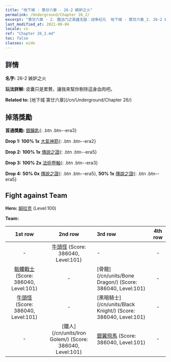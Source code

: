 ```yaml
---
title: "地下城 - 第廿六章 - 26-2 嫉妒之火"
permalink: /Underground/Chapter 26_2/
excerpt: "第廿六章 - 2. 魔法门之英雄无敌：战争纪元  地下城 - 第廿六章_2. 26-2 嫉妒之火"
last_modified_at: 2021-08-04
locale: cn
ref: "Chapter 26_2.md"
toc: false
classes: wide
---
```


## 詳情

 **名字:** 26-2 嫉妒之火

 **玩法詳解:**       皮囊只是累贅，讓我來幫你剔除這身血肉吧。

 **Related to:** [地下城 第廿六章](/cn/Underground/Chapter 26/)

## 掉落獎勵

 **首通獎勵:** [銀鑰匙](/cn/Items/con_693/){: .btn .btn--era3}

 **Drop 1:** **100% 1x** [大氣神箭](/cn/Items/her_449/){: .btn .btn--era2}

 **Drop 2:** **100% 1x** [傳說之證](/cn/Items/mat_95/){: .btn .btn--era5}

 **Drop 3:** **100% 2x** [法術卷軸](/cn/Items/con_694/){: .btn .btn--era3}

 **Drop 4:** **50% 0x** [傳說之證](/cn/Items/mat_88/){: .btn .btn--era5}, **50% 1x** [傳說之證](/cn/Items/mat_88/){: .btn .btn--era5}


## Fight against Team
 **Hero:** [姆拉克](/cn/heroes/Mullich/) (Level:100)

 **Team:**


  | 1st row | 2nd row | 3rd row | 4th row |
  |:----:|:----:|:----|:----:|
  | - | [牛頭怪](/cn/units/Minotaur/) (Score: 386040, Level:101)  | - | - |
  | [骷髏戰士](/cn/units/Skeleton/) (Score: 386040, Level:101)  | - | [骨龍](/cn/units/Bone Dragon/) (Score: 386040, Level:101)  | - |
  | [牛頭怪](/cn/units/Minotaur/) (Score: 386040, Level:101)  | - | [黑暗騎士](/cn/units/Black Knight/) (Score: 386040, Level:101)  | - |
  | - | [鐵人](/cn/units/Iron Golem/) (Score: 386040, Level:101)  | [銀翼飛馬](/cn/units/Pegasus/) (Score: 386040, Level:101)  | - |


